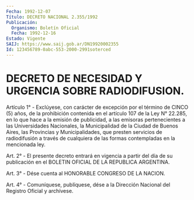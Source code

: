 ```yaml
---
Fecha: 1992-12-07
Título: DECRETO NACIONAL 2.355/1992
Publicación:
  Organismo: Boletín Oficial
  Fecha: 1992-12-16
Estado: Vigente
SAIJ: https://www.saij.gob.ar/DN19920002355
Id: 123456789-0abc-553-2000-2991soterced
---
```

# DECRETO DE NECESIDAD Y URGENCIA SOBRE RADIODIFUSION.

<a id="1"></a>
Artículo 1° - Exclúyese, con carácter de excepción por el término de CINCO (5) años, de la prohibición contenida en el artículo 107 de la Ley N° 22.285, en lo que hace a la emisión de publicidad, a las emisoras pertenecientes a las  Universidades Nacionales, la Municipalidad de la Ciudad de Buenos Aires, las  Provincias y Municipalidades, que presten servicios de radiodifusión a través de cualquiera de las formas contempladas en la mencionada ley.

<a id="2"></a>
Art. 2° - El presente decreto entrará en vigencia a partir del día de su publicación en el BOLETIN OFICIAL DE LA REPUBLICA ARGENTINA.

<a id="3"></a>
Art. 3° - Dése cuenta al HONORABLE CONGRESO DE LA NACION.

<a id="4"></a>
Art. 4° - Comuníquese, publíquese, dése a la Dirección Nacional del Registro  Oficial y archívese.